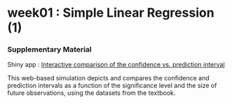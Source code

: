 # week01 : Simple Linear Regression (1)


### Supplementary Material

Shiny app : [Interactive comparison of the confidence vs. prediction interval](https://gentlewalk.shinyapps.io/week01IntervalComparion/) 

This web-based simulation depicts and compares the confidence and prediction intervals as a function of the significance level and the size of future observations, using the datasets from the textbook.
